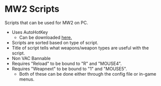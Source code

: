 # MW2 Scripts
Scripts that can be used for MW2 on PC.
 - Uses AutoHotKey 
    - Can be downloaded [here.](https://www.autohotkey.com/download/)
 - Scripts are sorted based on type of script.
 - Title of script tells what weapons/weapon types are useful with the script.
 - Non VAC Bannable
 - Requires "Reload" to be bound to "R" and "MOUSE4".
 - Requires "Weapnext" to be bound to "1" and "MOUSE5".
   - Both of these can be done either through the config file or in-game menus.
